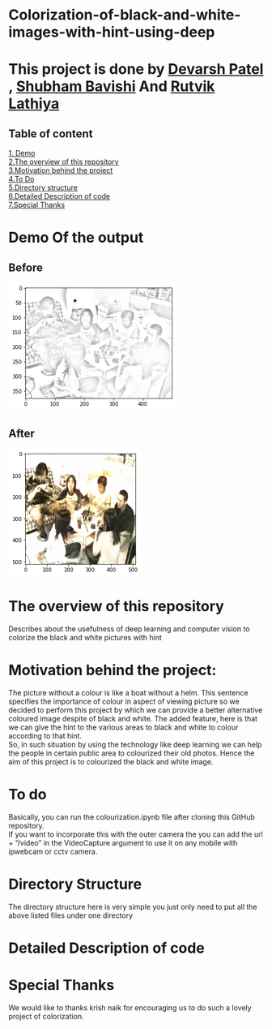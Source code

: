 # Colorization-of-black-and-white-images-with-hint-using-deep
# This project is done by <a href="https://github.com/Devarsh23 ">Devarsh Patel</a>  , <a href="https://github.com/shubhambavishi">Shubham Bavishi</a> And <a href="https://github.com/Rutviklathiya">Rutvik Lathiya</a>
## Table of content
[1. Demo](#demo-of-the-output) <br />
[2.The overview of this repository](#the-overview-of-this-repository) <br />
[3.Motivation behind the project](#motivation-behind-the-project) <br />
[4.To Do](#to-do) <br />
[5.Directory structure](#directory-structure) <br />
[6.Detailed Description of code](#detailed-description-of-code) <br />
[7.Special Thanks](#special-thanks) <br />



# Demo Of the output
## Before

![Image of Line](https://github.com/Devarsh23/Colorization-of-black-and-white-images-with-hint-using-deep-learning/blob/master/line2.png)

## After

![Final Image](https://github.com/Devarsh23/Colorization-of-black-and-white-images-with-hint-using-deep-learning/blob/master/color2.png)

# The overview of this repository
Describes about the usefulness of deep learning and computer vision to colorize the black and white pictures with hint <br />
# Motivation behind the project:
The picture without a colour is like a boat without a helm. This sentence specifies the importance of colour in aspect of viewing picture so we decided to perform this project by which we can provide a better alternative coloured image despite of black and white. The added feature, here is that we can give the hint to the various areas to black and white to colour according to that hint. <br />
So, in such situation by using the technology like deep learning  we can help the people in certain public area to colourized their old photos. Hence the aim of this project is to colourized the black and white image. <br />
# To do 
Basically, you can run the colourization.ipynb file after cloning this GitHub repository. <br /> 
If you want to incorporate this with the outer camera the you can add the url + “/video” in the VideoCapture argument to use it on any mobile with ipwebcam or cctv camera. <br />
# Directory Structure
The directory structure here is very simple you just only need to put all the above listed files under one directory 
# Detailed Description of code
# Special Thanks
We would like to thanks krish naik for encouraging us to do such a lovely project of colorization.





